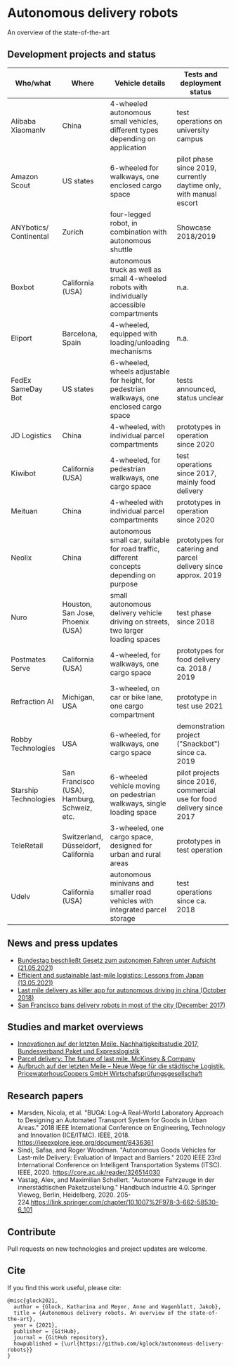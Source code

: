 # Autonomous delivery robots
An overview of the state-of-the-art 


## Development projects and status

| Who/what   | Where   |  Vehicle details   |  Tests and deployment status   | Links  |
--- | --- | --- | --- | ---
Alibaba Xiaomanlv | China | 4-wheeled autonomous small vehicles, different types depending on application | test operations on university campus | [[1]](https://www.alibabacloud.com/blog/alibaba-launches-robot-only-delivery-service-for-double-11_596954)
Amazon Scout | US states | 6-wheeled for walkways, one enclosed cargo space | pilot phase since 2019, currently daytime only, with manual escort | [[1]](https://eu.usatoday.com/story/tech/2020/07/22/amazon-taking-its-scout-delivery-robots-south/5485106002/)
ANYbotics/ Continental | Zurich | four-legged robot, in combination with autonomous shuttle |	Showcase 2018/2019 | [[1]](https://www.anybotics.com/robotic-package-delivery-with-anymal/)
Boxbot | California (USA) | autonomous truck as well as small 4-wheeled robots with individually accessible compartments | n.a. | [[1]](https://www.boxbot.io/) [[2]](https://www.roboticsbusinessreview.com/supply-chain/boxbot-launches-last-mile-self-driving-parcel-delivery-system/ )
Eliport | Barcelona, Spain | 4-wheeled, equipped with loading/unloading mechanisms | n.a. | [[1]](https://eliport.com/)
FedEx SameDay Bot | US states | 6-wheeled, wheels adjustable for height, for pedestrian walkways, one enclosed cargo space | tests announced, status unclear | [[1]](https://newsroom.fedex.com/newsroom/thefuturefedex/)
JD Logistics | China | 4-wheeled, with individual parcel compartments | prototypes in operation since 2020 | [[1]](https://jdcorporateblog.com/jd-announces-worlds-first-level-4-autonomous-delivery-vehicle-application-at-scale/)
Kiwibot | California (USA) | 4-wheeled, for pedestrian walkways, one cargo space | test operations since 2017, mainly food delivery | [[1]](https://www.kiwibot.com/) [[2]](https://www.robotics247.com/article/kiwibot_launches_version_4.0_of_its_food_delivery_robot/technologies )
Meituan | China | 4-wheeled with individual parcel compartments | prototypes in operation since 2020 | [[1]](https://pandaily.com/chinese-delivery-giant-meituan-releases-new-generation-of-autonomous-delivery-vehicle/)
Neolix | China | autonomous small car, suitable for road traffic, different concepts depending on purpose | prototypes for catering and parcel delivery since approx. 2019 | [[1]](http://www.neolix.cn/)
Nuro | 	Houston, San Jose, Phoenix (USA) | small autonomous delivery vehicle driving on streets, two larger loading spaces | test phase since 2018 | [[1]](https://www.nuro.ai/)
Postmates Serve | California (USA) | 4-wheeled, for walkways, one cargo space | prototypes for food delivery ca. 2018 / 2019 | [[1]](https://serve.postmates.com/)
Refraction AI | Michigan, USA | 3-wheeled, on car or bike lane, one cargo compartment | prototype in test use 2021 | [[1]](https://refraction.ai/) [[2]](https://www.therobotreport.com/refraction-ai-raises-4-2m-for-delivery-robots/)
Robby Technologies | USA | 6-wheeled, for walkways, one cargo space | demonstration project ("Snackbot") since ca. 2019 | [[1]](https://robby.io/)
Starship Technologies  | San Francisco (USA), Hamburg, Schweiz, etc. | 6-wheeled vehicle moving on pedestrian walkways, single loading space | pilot projects since 2016, commercial use for food delivery since 2017 | [[1]](https://www.starship.xyz) [[2]](https://www.forbes.com/sites/bradtempleton/2021/01/27/starship-delivery-robots-complete-one-million-deliveries-to-become--2-autonomous-transport-company/?sh=2782180619da)
TeleRetail | Switzerland, Düsseldorf, California | 3-wheeled, one cargo space, designed for urban and rural areas | prototypes in test operation |
Udelv  | California (USA) | autonomous minivans and smaller road vehicles with integrated parcel storage | test operations since ca. 2018 | [[1]](https://www.udelv.com/)


## News and press updates 

- [Bundestag beschließt Gesetz zum autonomen Fahren unter Aufsicht (21.05.2021)](https://www.heise.de/news/Bundestag-beschliesst-Gesetz-zum-autonomen-Fahren-unter-Aufsicht-6051554.html)
- [Efficient and sustainable last-mile logistics: Lessons from Japan (13.05.2021)](https://www.mckinsey.com/industries/travel-logistics-and-infrastructure/our-insights/efficient-and-sustainable-last-mile-logistics-lessons-from-japan?cid=other-eml-alt-mip-mck&hdpid=94cf1d38-2e8b-48c3-943b-2d67d7ce12fc&hctky=12628687&hlkid=40c1da10f0db492285b2b3cb784f577f#)
- [Last mile delivery as killer app for autonomous driving in china (October 2018)](https://dl.acm.org/doi/pdf/10.1145/3239552)
- [San Francisco bans delivery robots in most of the city (December 2017)](https://www.zdnet.com/article/san-francisco-bans-delivery-robots-in-most-of-the-city/)

## Studies and market overviews

- [Innovationen auf der letzten Meile. Nachhaltigkeitsstudie 2017, Bundesverband Paket und Expresslogistik](https://www.biek.de/download.html?getfile=508)
- [Parcel delivery: The future of last mile. McKinsey & Company](https://www.mckinsey.com/~/media/mckinsey/industries/travel%20transport%20and%20logistics/our%20insights/how%20customer%20demands%20are%20reshaping%20last%20mile%20delivery/parcel_delivery_the_future_of_last_mile.ashx)
- [Aufbruch auf der letzten Meile – Neue Wege für die städtische Logistik. PricewaterhousCoopers GmbH Wirtschafsprüfungsgesellschaft](https://www.pwc.de/de/transport-und-logistik/aufbruch-auf-der-letzten-meile-neue-wege-fuer-die-staedtische-logistik.html)

## Research papers

- Marsden, Nicola, et al. "BUGA: Log–A Real-World Laboratory Approach to Designing an Automated Transport System for Goods in Urban Areas." 2018 IEEE International Conference on Engineering, Technology and Innovation (ICE/ITMC). IEEE, 2018. https://ieeexplore.ieee.org/document/8436361
- Sindi, Safaa, and Roger Woodman. "Autonomous Goods Vehicles for Last-mile Delivery: Evaluation of Impact and Barriers." 2020 IEEE 23rd International Conference on Intelligent Transportation Systems (ITSC). IEEE, 2020. https://core.ac.uk/reader/326514030
- Vastag, Alex, and Maximilian Schellert. "Autonome Fahrzeuge in der innerstädtischen Paketzustellung." Handbuch Industrie 4.0. Springer Vieweg, Berlin, Heidelberg, 2020. 205-224.https://link.springer.com/chapter/10.1007%2F978-3-662-58530-6_101

## Contribute
Pull requests on new technologies and project updates are welcome.


## Cite

If you find this work useful, please cite:
```
@misc{glock2021,
  author = {Glock, Katharina and Meyer, Anne and Wagenblatt, Jakob},
  title = {Autonomous delivery robots. An overview of the state-of-the-art},
  year = {2021},
  publisher = {GitHub},
  journal = {GitHub repository},
  howpublished = {\url{https://github.com/kglock/autonomous-delivery-robots}}
}
```
